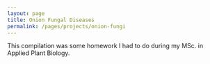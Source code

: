 ```yaml
---
layout: page
title: Onion Fungal Diseases
permalink: /pages/projects/onion-fungi
---
```


This compilation was some homework I had to do during my MSc. in Applied Plant Biology.
